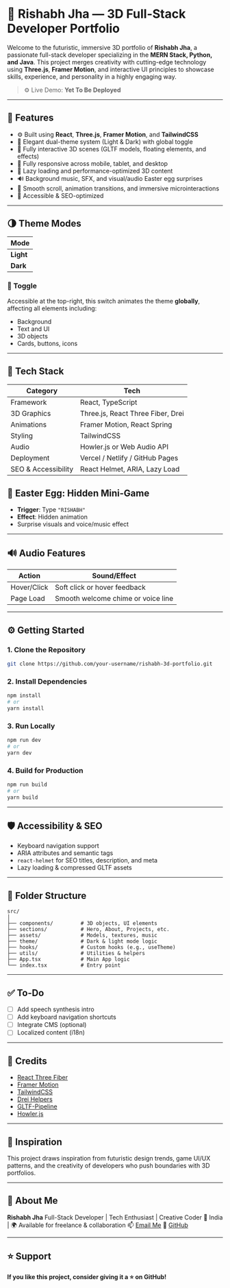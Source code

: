 # 🌌 Rishabh Jha — 3D Full-Stack Developer Portfolio

Welcome to the futuristic, immersive 3D portfolio of **Rishabh Jha**, a passionate full-stack developer specializing in the **MERN Stack, Python, and Java**. This project merges creativity with cutting-edge technology using **Three.js**, **Framer Motion**, and interactive UI principles to showcase skills, experience, and personality in a highly engaging way.

> ⚙️ Live Demo: **Yet To Be Deployed**

---

## 🚀 Features

- ⚙️ Built using **React**, **Three.js**, **Framer Motion**, and **TailwindCSS**
- 🎨 Elegant dual-theme system (Light & Dark) with global toggle
- 🌌 Fully interactive 3D scenes (GLTF models, floating elements, and effects)
- 📱 Fully responsive across mobile, tablet, and desktop
- 🐢 Lazy loading and performance-optimized 3D content
- 🔊 Background music, SFX, and visual/audio Easter egg surprises
- 🧩 Smooth scroll, animation transitions, and immersive microinteractions
- 💬 Accessible & SEO-optimized

---

## 🌗 Theme Modes

| Mode        | 
|-------------|
| **Light**   | 
| **Dark**    | 

### 🔘 Toggle
Accessible at the top-right, this switch animates the theme **globally**, affecting all elements including:
- Background
- Text and UI
- 3D objects
- Cards, buttons, icons

---

## 🧱 Tech Stack

| Category            | Tech                                    |
|---------------------|-----------------------------------------|
| Framework           | React, TypeScript                       |
| 3D Graphics         | Three.js, React Three Fiber, Drei       |
| Animations          | Framer Motion, React Spring             |
| Styling             | TailwindCSS                             |
| Audio               | Howler.js or Web Audio API              |
| Deployment          | Vercel / Netlify / GitHub Pages         |
| SEO & Accessibility | React Helmet, ARIA, Lazy Load           |


## 🥚 Easter Egg: Hidden Mini-Game

- **Trigger**: Type `"RISHABH"`
- **Effect**: Hidden animation 
- Surprise visuals and voice/music effect

---

## 🔊 Audio Features

| Action            | Sound/Effect                              |
|------------------|--------------------------------------------|
| Hover/Click      | Soft click or hover feedback               |
| Page Load        | Smooth welcome chime or voice line         |

---

## ⚙️ Getting Started

### 1. Clone the Repository
```bash
git clone https://github.com/your-username/rishabh-3d-portfolio.git
```


### 2. Install Dependencies

```bash
npm install
# or
yarn install
```

### 3. Run Locally

```bash
npm run dev
# or
yarn dev
```

### 4. Build for Production

```bash
npm run build
# or
yarn build
```

---



## 🛡 Accessibility & SEO

* Keyboard navigation support
* ARIA attributes and semantic tags
* `react-helmet` for SEO titles, description, and meta
* Lazy loading & compressed GLTF assets

---



## 📁 Folder Structure

```
src/
│
├── components/         # 3D objects, UI elements
├── sections/           # Hero, About, Projects, etc.
├── assets/             # Models, textures, music
├── theme/              # Dark & light mode logic
├── hooks/              # Custom hooks (e.g., useTheme)
├── utils/              # Utilities & helpers
├── App.tsx             # Main App logic
└── index.tsx           # Entry point
```

---

## ✅ To-Do

* [ ] Add speech synthesis intro
* [ ] Add keyboard navigation shortcuts
* [ ] Integrate CMS (optional)
* [ ] Localized content (i18n)

---

## 🙌 Credits

* [React Three Fiber](https://docs.pmnd.rs/react-three-fiber/)
* [Framer Motion](https://www.framer.com/motion/)
* [TailwindCSS](https://tailwindcss.com/)
* [Drei Helpers](https://github.com/pmndrs/drei)
* [GLTF-Pipeline](https://github.com/CesiumGS/gltf-pipeline)
* [Howler.js](https://howlerjs.com/)

---

## 🧠 Inspiration

This project draws inspiration from futuristic design trends, game UI/UX patterns, and the creativity of developers who push boundaries with 3D portfolios.

---

## 👤 About Me

**Rishabh Jha**
Full-Stack Developer | Tech Enthusiast | Creative Coder
📍 India | 🌍 Available for freelance & collaboration
📫 [Email Me](mailto:rishabh.e.work@gmail.com)
🐙 [GitHub](https://github.com/Rishu-e-work)


---

## ⭐ Support
**If you like this project, consider giving it a ⭐ on GitHub!**
